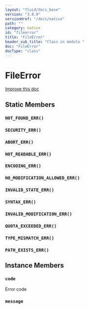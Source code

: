 ```yaml
---
layout: "fluid/docs_base"
version: "3.8.0"
versionHref: "/docs/native"
path: ""
category: native
id: "fileerror"
title: "FileError"
header_sub_title: "Class in module "
doc: "FileError"
docType: "class"
---
```


<h1 class="api-title">FileError</h1>

<a class="improve-v2-docs" href="http://github.com/driftyco/ionic-native/edit/master/src/@ionic-native/plugins/file/index.ts#L482">
  Improve this doc
</a>







<h2>Static Members</h2>
<h3><a class="anchor" name="NOT_FOUND_ERR" href="#NOT_FOUND_ERR"></a><code>NOT_FOUND_ERR()</code></h3>





<h3><a class="anchor" name="SECURITY_ERR" href="#SECURITY_ERR"></a><code>SECURITY_ERR()</code></h3>





<h3><a class="anchor" name="ABORT_ERR" href="#ABORT_ERR"></a><code>ABORT_ERR()</code></h3>





<h3><a class="anchor" name="NOT_READABLE_ERR" href="#NOT_READABLE_ERR"></a><code>NOT_READABLE_ERR()</code></h3>





<h3><a class="anchor" name="ENCODING_ERR" href="#ENCODING_ERR"></a><code>ENCODING_ERR()</code></h3>





<h3><a class="anchor" name="NO_MODIFICATION_ALLOWED_ERR" href="#NO_MODIFICATION_ALLOWED_ERR"></a><code>NO_MODIFICATION_ALLOWED_ERR()</code></h3>





<h3><a class="anchor" name="INVALID_STATE_ERR" href="#INVALID_STATE_ERR"></a><code>INVALID_STATE_ERR()</code></h3>





<h3><a class="anchor" name="SYNTAX_ERR" href="#SYNTAX_ERR"></a><code>SYNTAX_ERR()</code></h3>





<h3><a class="anchor" name="INVALID_MODIFICATION_ERR" href="#INVALID_MODIFICATION_ERR"></a><code>INVALID_MODIFICATION_ERR()</code></h3>





<h3><a class="anchor" name="QUOTA_EXCEEDED_ERR" href="#QUOTA_EXCEEDED_ERR"></a><code>QUOTA_EXCEEDED_ERR()</code></h3>





<h3><a class="anchor" name="TYPE_MISMATCH_ERR" href="#TYPE_MISMATCH_ERR"></a><code>TYPE_MISMATCH_ERR()</code></h3>





<h3><a class="anchor" name="PATH_EXISTS_ERR" href="#PATH_EXISTS_ERR"></a><code>PATH_EXISTS_ERR()</code></h3>









<h2>Instance Members</h2>
<h3><a class="anchor" name="code" href="#code"></a><code>code</code></h3>

Error code



<h3><a class="anchor" name="message" href="#message"></a><code>message</code></h3>










